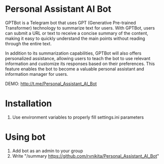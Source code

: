 # Personal Assistant AI Bot

GPTBot is a Telegram bot that uses GPT (Generative Pre-trained Transformer) technology to summarize text for users. With GPTBot, users can submit a URL or text to receive a concise summary of the content, making it easy to quickly understand the main points without reading through the entire text.

In addition to its summarization capabilities, GPTBot will also offers personalized assistance, allowing users to teach the bot to use relevant information and customize its responses based on their preferences. This feature enables the bot to become a valuable personal assistant and information manager for users.

DEMO: http://t.me/Personal_Assistant_AI_Bot

# Installation
1. Use environment variables to properly fill settings.ini parameters

# Using bot
1. Add bot as an admin to your group
2. Write "/summary https://github.com/rvnikita/Personal_Assistant_AI_Bot"
